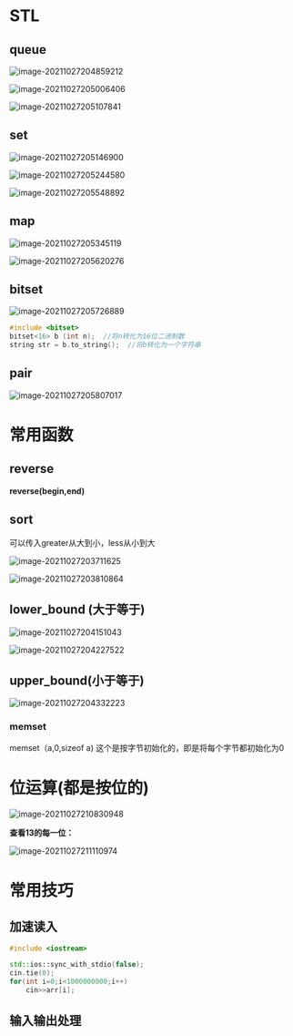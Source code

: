 #  STL

## queue

![image-20211027204859212](2.STL-%E4%BD%8D%E8%BF%90%E7%AE%97-%E5%B8%B8%E7%94%A8%E5%87%BD%E6%95%B0.assets/image-20211027204859212.png)

![image-20211027205006406](2.STL-%E4%BD%8D%E8%BF%90%E7%AE%97-%E5%B8%B8%E7%94%A8%E5%87%BD%E6%95%B0.assets/image-20211027205006406.png)

![image-20211027205107841](2.STL-%E4%BD%8D%E8%BF%90%E7%AE%97-%E5%B8%B8%E7%94%A8%E5%87%BD%E6%95%B0.assets/image-20211027205107841.png)

## set

![image-20211027205146900](2.STL-%E4%BD%8D%E8%BF%90%E7%AE%97-%E5%B8%B8%E7%94%A8%E5%87%BD%E6%95%B0.assets/image-20211027205146900.png)

![image-20211027205244580](2.STL-%E4%BD%8D%E8%BF%90%E7%AE%97-%E5%B8%B8%E7%94%A8%E5%87%BD%E6%95%B0.assets/image-20211027205244580.png)

![image-20211027205548892](2.STL-%E4%BD%8D%E8%BF%90%E7%AE%97-%E5%B8%B8%E7%94%A8%E5%87%BD%E6%95%B0.assets/image-20211027205548892.png)

## map

![image-20211027205345119](2.STL-%E4%BD%8D%E8%BF%90%E7%AE%97-%E5%B8%B8%E7%94%A8%E5%87%BD%E6%95%B0.assets/image-20211027205345119.png)

![image-20211027205620276](2.STL-%E4%BD%8D%E8%BF%90%E7%AE%97-%E5%B8%B8%E7%94%A8%E5%87%BD%E6%95%B0.assets/image-20211027205620276.png)

## bitset

![image-20211027205726889](2.STL-%E4%BD%8D%E8%BF%90%E7%AE%97-%E5%B8%B8%E7%94%A8%E5%87%BD%E6%95%B0.assets/image-20211027205726889.png)

```C++
#include <bitset>
bitset<16> b (int n);  //将n转化为16位二进制数
string str = b.to_string();  //将b转化为一个字符串
```



## pair

![image-20211027205807017](2.STL-%E4%BD%8D%E8%BF%90%E7%AE%97-%E5%B8%B8%E7%94%A8%E5%87%BD%E6%95%B0.assets/image-20211027205807017.png)

# 常用函数

## reverse

**reverse(begin,end)**

## sort

可以传入greater从大到小，less从小到大

![image-20211027203711625](2.STL-%E4%BD%8D%E8%BF%90%E7%AE%97-%E5%B8%B8%E7%94%A8%E5%87%BD%E6%95%B0.assets/image-20211027203711625.png)

![image-20211027203810864](2.STL-%E4%BD%8D%E8%BF%90%E7%AE%97-%E5%B8%B8%E7%94%A8%E5%87%BD%E6%95%B0.assets/image-20211027203810864.png)

## lower_bound (大于等于)

![image-20211027204151043](2.STL-%E4%BD%8D%E8%BF%90%E7%AE%97-%E5%B8%B8%E7%94%A8%E5%87%BD%E6%95%B0.assets/image-20211027204151043.png)

![image-20211027204227522](2.STL-%E4%BD%8D%E8%BF%90%E7%AE%97-%E5%B8%B8%E7%94%A8%E5%87%BD%E6%95%B0.assets/image-20211027204227522.png)

## upper_bound(小于等于)

![image-20211027204332223](2.STL-%E4%BD%8D%E8%BF%90%E7%AE%97-%E5%B8%B8%E7%94%A8%E5%87%BD%E6%95%B0.assets/image-20211027204332223.png)



### memset

memset（a,0,sizeof a)  这个是按字节初始化的，即是将每个字节都初始化为0

# 位运算(都是按位的)

![image-20211027210830948](2.STL-%E4%BD%8D%E8%BF%90%E7%AE%97-%E5%B8%B8%E7%94%A8%E5%87%BD%E6%95%B0.assets/image-20211027210830948.png)



**查看13的每一位：**

![image-20211027211110974](2.STL-%E4%BD%8D%E8%BF%90%E7%AE%97-%E5%B8%B8%E7%94%A8%E5%87%BD%E6%95%B0.assets/image-20211027211110974.png)



# 常用技巧

## 加速读入

```C++
#include <iostream>

std::ios::sync_with_stdio(false);
cin.tie(0);
for(int i=0;i<1000000000;i++)
    cin>>arr[i];
```

## 输入输出处理

